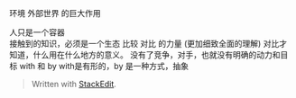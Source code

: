 
环境 外部世界 的巨大作用  

人只是一个容器    
接触到的知识，必须是一个生态
比较 对比 的力量 (更加细致全面的理解)
对比才知道，什么用在什么地方的意义。
没有了竞争，对手，也就没有明确的动力和目标
with 和 by    with是有形的，by 是一种方式，抽象

> Written with [StackEdit](https://stackedit.io/).
<!--stackedit_data:
eyJoaXN0b3J5IjpbMTg3NTQyOTI4Ml19
-->